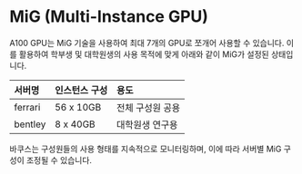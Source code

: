 # MiG (Multi-Instance GPU)

A100 GPU는 MiG 기술을 사용하여 최대 7개의 GPU로 쪼개어 사용할 수 있습니다. 
이를 활용하여 학부생 및 대학원생의 사용 목적에 맞게 아래와 같이 MiG가 설정된 상태입니다.

| 서버명   | 인스턴스 구성 | 용도           |
|:------- |:----------- |:-------------- |
| ferrari | 56 x 10GB   | 전체 구성원 공용 | 
| bentley | 8 x 40GB    | 대학원생 연구용  |

바쿠스는 구성원들의 사용 형태를 지속적으로 모니터링하며, 이에 따라 서버별 MiG 구성이 조정될 수 있습니다.
